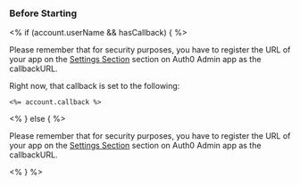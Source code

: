 ### Before Starting

<div class="setup-callback">
<% if (account.userName && hasCallback) { %>
<p>Please remember that for security purposes, you have to register the URL of your app on the <a href="<%= uiAppSettingsURL %>" target="_blank">Settings Section</a> section on Auth0 Admin app as the callbackURL.</p>
<p>Right now, that callback is set to the following:
<pre><code><%= account.callback %></code></pre>
</p>
<% } else { %>
<p>Please remember that for security purposes, you have to register the URL of your app on the <a href="<%= uiURL %>/#/applications" target="_blank">Settings Section</a> section on Auth0 Admin app as the callbackURL.</p>
<% } %>

</div>
